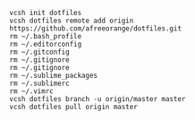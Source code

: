     vcsh init dotfiles
    vcsh dotfiles remote add origin https://github.com/afreeorange/dotfiles.git
    rm ~/.bash_profile
    rm ~/.editorconfig
    rm ~/.gitconfig
    rm ~/.gitignore
    rm ~/.gitignore
    rm ~/.sublime_packages
    rm ~/.sublimerc
    rm ~/.vimrc
    vcsh dotfiles branch -u origin/master master
    vcsh dotfiles pull origin master
